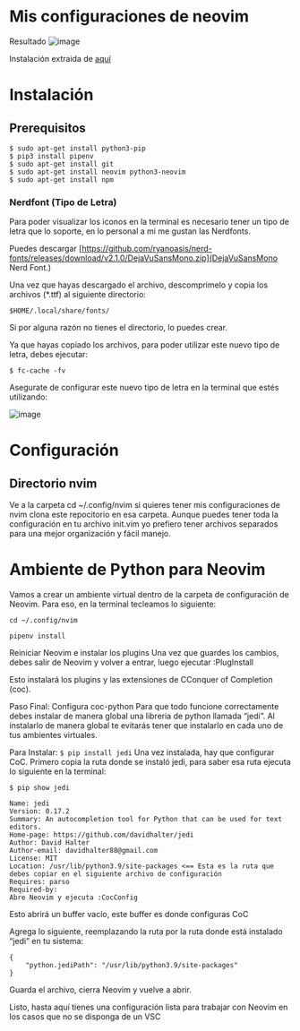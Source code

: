 # Mis configuraciones de neovim
Resultado
![image](https://user-images.githubusercontent.com/57696252/192823781-6143efcd-bb42-4f44-b9b7-dbaebb8cab04.png)


Instalación extraida de [aquí](https://linuxfacil.mx/blog/neovim/como-configurar-neovim-como-vscode-para-python/)

# Instalación
## Prerequisitos

```
$ sudo apt-get install python3-pip
$ pip3 install pipenv
$ sudo apt-get install git
$ sudo apt-get install neovim python3-neovim
$ sudo apt-get install npm

```
### Nerdfont (Tipo de Letra)
Para poder visualizar los iconos en la terminal es necesario tener un tipo de letra que lo soporte, en lo personal a mi me gustan las Nerdfonts.

Puedes descargar [https://github.com/ryanoasis/nerd-fonts/releases/download/v2.1.0/DejaVuSansMono.zip](DejaVuSansMono Nerd Font.)

Una vez que hayas descargado el archivo, descomprimelo y copia los archivos (*.ttf) al siguiente directorio:
```
$HOME/.local/share/fonts/
```

Si por alguna razón no tienes el directorio, lo puedes crear.

Ya que hayas copiado los archivos, para poder utilizar este nuevo tipo de letra, debes ejecutar:
```
$ fc-cache -fv
```
Asegurate de configurar este nuevo tipo de letra en la terminal que estés utilizando:

![image](https://user-images.githubusercontent.com/57696252/192823898-34f2ef7a-06fb-4c5f-a298-967cec39cbe8.png)


# Configuración
## Directorio nvim
Ve a la carpeta cd ~/.config/nvim
si quieres tener mis configuraciones de nvim clona este repocitorio en esa carpeta. Aunque puedes tener toda la configuración en tu archivo init.vim yo prefiero tener archivos separados para una mejor organización y fácil manejo.


# Ambiente de Python para Neovim
Vamos a crear un ambiente virtual dentro de la carpeta de configuración de Neovim. Para eso, en la terminal tecleamos lo siguiente:

```
cd ~/.config/nvim

pipenv install
```

Reiniciar Neovim e instalar los plugins
Una vez que guardes los cambios, debes salir de Neovim y volver a entrar, luego ejecutar :PlugInstall

Esto instalará los plugins y las extensiones de CConquer of Completion (coc).

Paso Final: Configura coc-python
Para que todo funcione correctamente debes instalar de manera global una libreria de python llamada “jedi”. Al instalarlo de manera global te evitarás tener que instalarlo en cada uno de tus ambientes virtuales.

Para Instalar:
``
$ pip install jedi
``
Una vez instalada, hay que configurar CoC. Primero copia la ruta donde se instaló jedi, para saber esa ruta ejecuta lo siguiente en la terminal:

```
$ pip show jedi

Name: jedi
Version: 0.17.2
Summary: An autocompletion tool for Python that can be used for text editors.
Home-page: https://github.com/davidhalter/jedi
Author: David Halter
Author-email: davidhalter88@gmail.com
License: MIT
Location: /usr/lib/python3.9/site-packages <== Esta es la ruta que debes copiar en el siguiente archivo de configuración
Requires: parso
Required-by:
Abre Neovim y ejecuta :CocConfig
```
Esto abrirá un buffer vacío, este buffer es donde configuras CoC

Agrega lo siguiente, reemplazando la ruta por la ruta donde está instalado “jedi” en tu sistema:
```
{
    "python.jediPath": "/usr/lib/python3.9/site-packages"
}
```
Guarda el archivo, cierra Neovim y vuelve a abrir.

Listo, hasta aquí tienes una configuración lista para trabajar con Neovim en los casos que no se disponga de un VSC
